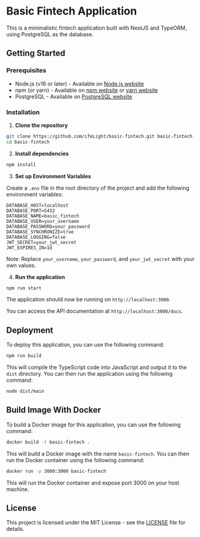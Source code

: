 # Basic Fintech Application

This is a minimalistic fintech application built with NestJS and TypeORM, using PostgreSQL as the database.

## Getting Started

### Prerequisites

- Node.js (v16 or later) - Available on [Node.js website](https://nodejs.org/)
- npm (or yarn) - Available on [npm website](https://www.npmjs.com/) or [yarn website](https://yarnpkg.com/)
- PostgreSQL - Available on [PostgreSQL website](https://www.postgresql.org/)

### Installation

1. **Clone the repository**

```bash
git clone https://github.com/ifeLight/basic-fintech.git basic-fintech
cd basic-fintech
```

2. **Install dependencies**

```bash
npm install
```

3. **Set up Environment Variables**

Create a `.env` file in the root directory of the project and add the following environment variables:

```env
DATABASE_HOST=localhost
DATABASE_PORT=5432
DATABASE_NAME=basic_fintech
DATABASE_USER=your_username
DATABASE_PASSWORD=your_password
DATABASE_SYNCHRONIZE=true
DATABASE_LOGGING=false
JWT_SECRET=your_jwt_secret
JWT_EXPIRES_IN=1d
```

Note: Replace `your_username`, `your_password`, and `your_jwt_secret` with your own values.

4. **Run the application**

```bash
npm run start
```

The application should now be running on `http://localhost:3000`.

You can access the API documentation at `http://localhost:3000/docs`.

## Deployment

To deploy this application, you can use the following command:

```bash
npm run build
```

This will compile the TypeScript code into JavaScript and output it to the `dist` directory. You can then run the application using the following command:

```bash
node dist/main
```

## Build Image With Docker

To build a Docker image for this application, you can use the following command:

```bash
docker build -t basic-fintech .
```

This will build a Docker image with the name `basic-fintech`. You can then run the Docker container using the following command:

```bash
docker run -p 3000:3000 basic-fintech
```

This will run the Docker container and expose port 3000 on your host machine.

## License

This project is licensed under the MIT License - see the [LICENSE](LICENSE) file for details.
